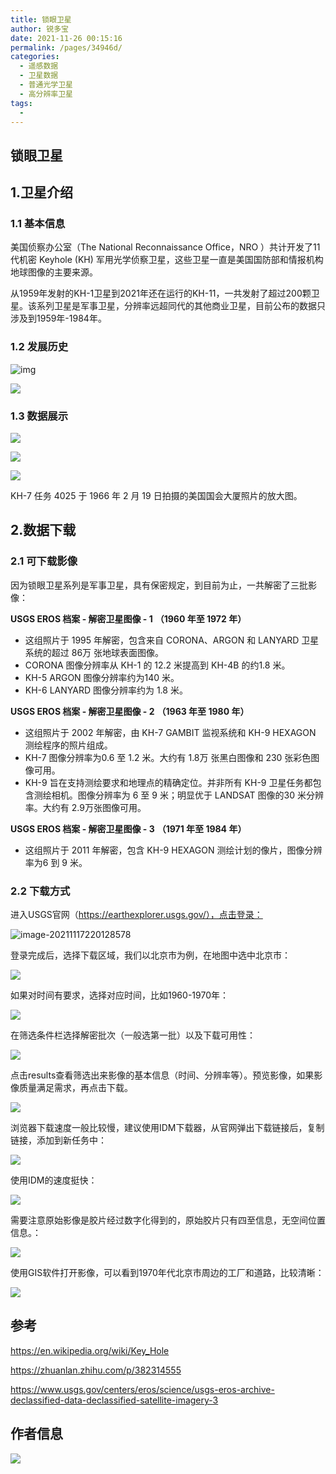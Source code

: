 ```yaml
---
title: 锁眼卫星
author: 锐多宝
date: 2021-11-26 00:15:16
permalink: /pages/34946d/
categories:
  - 遥感数据
  - 卫星数据
  - 普通光学卫星
  - 高分辨率卫星
tags:
  - 
---
```

## 锁眼卫星

## 1.卫星介绍

### 1.1 基本信息

美国侦察办公室（The National Reconnaissance Office，NRO ）共计开发了11代机密 Keyhole (KH) 军用光学侦察卫星，这些卫星一直是美国国防部和情报机构地球图像的主要来源。

从1959年发射的KH-1卫星到2021年还在运行的KH-11，一共发射了超过200颗卫星。该系列卫星是军事卫星，分辨率远超同代的其他商业卫星，目前公布的数据只涉及到1959年-1984年。

### 1.2 发展历史



![img](https://lynceans.org/wp-content/uploads/2019/06/Keyhole-film-return-satellite-table.png)



![](http://pics.landcover100.com/pics//image/1920px-U.S._RecSat_Big_Picture.jpg)

### 1.3 数据展示

![](http://pics.landcover100.com/pics//image/20211117225235.png)

![](http://pics.landcover100.com/pics//image/20211117225318.png)

![](http://pics.landcover100.com/pics//image/20211117230654.png)

KH-7 任务 4025 于 1966 年 2 月 19 日拍摄的美国国会大厦照片的放大图。

## 2.数据下载

### 2.1 可下载影像

因为锁眼卫星系列是军事卫星，具有保密规定，到目前为止，一共解密了三批影像：

**USGS EROS 档案 - 解密卫星图像 - 1** **（1960 年至 1972 年）**

- 这组照片于 1995 年解密，包含来自 CORONA、ARGON 和 LANYARD 卫星系统的超过 86万 张地球表面图像。
- CORONA 图像分辨率从 KH-1 的 12.2 米提高到 KH-4B 的约1.8 米。
- KH-5 ARGON 图像分辨率约为140 米。
- KH-6 LANYARD 图像分辨率约为 1.8 米。

**USGS EROS 档案 - 解密卫星图像 - 2** **（1963 年至 1980 年）**

- 这组照片于 2002 年解密，由 KH-7 GAMBIT 监视系统和 KH-9 HEXAGON 测绘程序的照片组成。
- KH-7 图像分辨率为0.6 至 1.2 米。大约有 1.8万 张黑白图像和 230 张彩色图像可用。
- KH-9 旨在支持测绘要求和地理点的精确定位。并非所有 KH-9 卫星任务都包含测绘相机。图像分辨率为 6 至 9 米；明显优于 LANDSAT 图像的30 米分辨率。大约有 2.9万张图像可用。

**USGS EROS 档案 - 解密卫星图像 - 3** **（1971 年至 1984 年）**

- 这组照片于 2011 年解密，包含 KH-9 HEXAGON 测绘计划的像片，图像分辨率为6 到 9 米。

### 2.2 下载方式

进入USGS官网（https://earthexplorer.usgs.gov/），点击登录：

![image-20211117220128578](C:\Users\CR\AppData\Roaming\Typora\typora-user-images\image-20211117220128578.png)

登录完成后，选择下载区域，我们以北京市为例，在地图中选中北京市：

![](http://pics.landcover100.com/pics//image/20211117221754.png)

如果对时间有要求，选择对应时间，比如1960-1970年：

![](http://pics.landcover100.com/pics//image/20211117222021.png)

在筛选条件栏选择解密批次（一般选第一批）以及下载可用性：

![](http://pics.landcover100.com/pics//image/20211117222138.png)

点击results查看筛选出来影像的基本信息（时间、分辨率等）。预览影像，如果影像质量满足需求，再点击下载。

![](http://pics.landcover100.com/pics//image/20211119234318.png)

浏览器下载速度一般比较慢，建议使用IDM下载器，从官网弹出下载链接后，复制链接，添加到新任务中：

![](https://img-blog.csdnimg.cn/739ad1838f7d4c76b460e00c828d448d.png?x-oss-process=image/watermark,type_ZHJvaWRzYW5zZmFsbGJhY2s,shadow_50,text_Q1NETiBA6ZSQ5aSa5a6d55qE5Zyw55CG56m66Ze0,size_18,color_FFFFFF,t_70,g_se,x_16)

使用IDM的速度挺快：

![](https://img-blog.csdnimg.cn/e745b64a5941478aa5fdb3ccfcb72d54.png?x-oss-process=image/watermark,type_ZHJvaWRzYW5zZmFsbGJhY2s,shadow_50,text_Q1NETiBA6ZSQ5aSa5a6d55qE5Zyw55CG56m66Ze0,size_12,color_FFFFFF,t_70,g_se,x_16)

需要注意原始影像是胶片经过数字化得到的，原始胶片只有四至信息，无空间位置信息。：

![](http://pics.landcover100.com/pics//image/20211117224217.png)

使用GIS软件打开影像，可以看到1970年代北京市周边的工厂和道路，比较清晰：

![](http://pics.landcover100.com/pics//image/20211117224703.png)

## 参考

https://en.wikipedia.org/wiki/Key_Hole

https://zhuanlan.zhihu.com/p/382314555

https://www.usgs.gov/centers/eros/science/usgs-eros-archive-declassified-data-declassified-satellite-imagery-3

## 作者信息

![](http://pics.landcover100.com/pics//image/20211117231958.png)